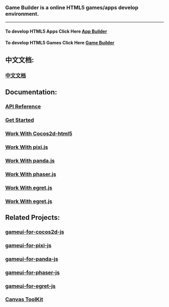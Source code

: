 ### Game Builder is a online HTML5 games/apps develop environment.
----------------------------
#### To develop HTML5 Apps Click Here [App Builder](http://gamebuilder.duapp.com/appbuilder.php)

#### To develop HTML5 Games Click Here [Game Builder](http://gamebuilder.duapp.com/gamebuilder.php)

中文文档:
----------------------------
### [中文文档](https://github.com/drawapp8/gamebuilder/wiki/%E4%B8%AD%E6%96%87%E6%96%87%E6%A1%A3) 

Documentation:
----------------------------

### [API Reference](https://github.com/drawapp8/cantk/wiki/English-API)

### [Get Started](https://github.com/drawapp8/gamebuilder/wiki/Get-Started)

### [Work With Cocos2d-html5](https://github.com/drawapp8/gameui-for-cocos2d-js/wiki/)

### [Work With pixi.js](https://github.com/drawapp8/gameui-for-pixi-js/wiki/)

### [Work With panda.js](https://github.com/drawapp8/gameui-for-panda-js/wiki/)

### [Work With phaser.js](https://github.com/drawapp8/gameui-for-phaser-js/wiki/)

### [Work With egret.js](https://github.com/drawapp8/gameui-for-egret-js/wiki/)

### [Work With egret.js](https://github.com/drawapp8/gameui-for-egret-js/wiki/)


Related Projects:
----------------------------
### [gameui-for-cocos2d-js](https://github.com/drawapp8/gameui-for-cocos2d-js) 

### [gameui-for-pixi-js](https://github.com/drawapp8/gameui-for-pixi-js) 

### [gameui-for-panda-js](https://github.com/drawapp8/gameui-for-panda-js) 

### [gameui-for-phaser-js](https://github.com/drawapp8/gameui-for-phaser-js) 

### [gameui-for-egret-js](https://github.com/drawapp8/gameui-for-egret-js) 

### [Canvas ToolKit](https://github.com/drawapp8/cantk)
